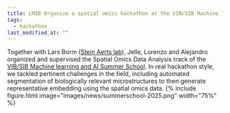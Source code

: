 ```yaml
---
title: LMIB Organize a spatial omics hackathon at the VIB/SIB Machine learning and AI Summer School
tags:
  - hackathon
last_modified_at: ""
---
```


<!-- excerpt start -->
<!-- excerpt end -->

Together with Lars Borm ([Stein Aerts lab](https://aertslab.org/)), Jelle, Lorenzo and Alejandro organized and supervised the Spatial Omics Data Analysis track of the [VIB/SIB Machine learning and AI Summer School](https://www.vibconferences.be/events/machine-learning-and-ai-summer-school#program). In real hackathon style, we tackled pertinent challenges in the field, including automated segmentation of biologically relevant microstructures to then generate representative embedding using the spatial omics data.
{%
  include figure.html
  image="images/news/summerschool-2025.png"
  width="75%"
%}
